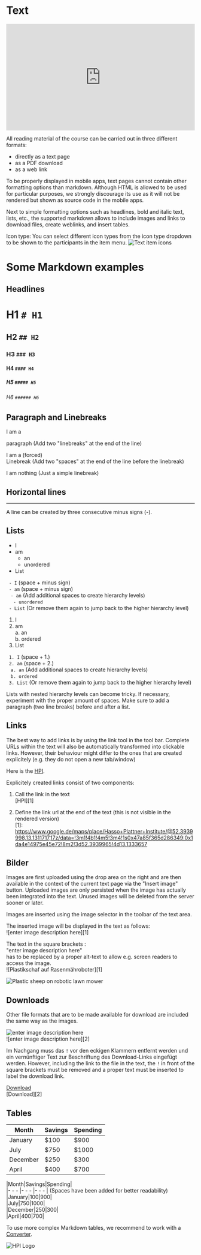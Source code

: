 # Text

<div style="padding:56.25% 0 0 0;position:relative;"><iframe src="https://player.vimeo.com/video/787824320?h=1f73c65841&amp;badge=0&amp;autopause=0&amp;player_id=0&amp;app_id=58479" frameborder="0" allow="autoplay; fullscreen; picture-in-picture" allowfullscreen style="position:absolute;top:0;left:0;width:100%;height:100%;" title="openHPI-guidelines-14-text"></iframe></div><script src="https://player.vimeo.com/api/player.js"></script>


All reading material of the course can be carried out in three different formats: 

 - directly as a text page
 - as a PDF download
 - as a web link

To be properly displayed in mobile apps, text pages cannot contain other formatting options than markdown.
Although HTML is allowed to be used for particular purposes, we strongly discourage its use as it will not be rendered but shown as source code in the mobile apps.
  
Next to simple formatting options such as headlines, bold and italic text, lists, etc., the supported markdown allows to include images and links to download files, create weblinks, and insert tables. 

Icon type:
You can select different icon types from the icon type dropdown to be shown to the participants in the item menu.
![Text item icons](../../../img/courseadministration/items/text_item_icons.png)

# Some Markdown examples

## Headlines

# H1  `# H1`

## H2 `## H2`

### H3 `### H3`

#### H4 `#### H4`

##### H5 `##### H5`

###### H6 `###### H6`

## Paragraph and Linebreaks

I am a 

paragraph (Add two "linebreaks" at the end of the line)

I am a (forced)  
Linebreak (Add two "spaces" at the end of the line before the linebreak)

I am 
nothing (Just a simple linebreak)

## Horizontal lines

---
A line can be created by three consecutive minus signs (-).

## Lists

 - I 
 - am 
    - an 
    - unordered
 - List 

` - I` (space + minus sign)  
` - am` (space + minus sign)  
&nbsp;&nbsp;&nbsp;`- an`  (Add additional spaces to create hierarchy levels)  
&nbsp;&nbsp;&nbsp;` - unordered`   
` - List` (Or remove them again to jump back to the higher hierarchy level) 

 

 1. I 
 2. am  
    a. an  
    b. ordered 
 3. List 

` 1. I` (space + 1.)  
` 2. am` (space + 2.)  
&nbsp;&nbsp;&nbsp;`a. an`  (Add additional spaces to create hierarchy levels)  
&nbsp;&nbsp;&nbsp;`b. ordered`   
` 3. List` (Or remove them again to jump back to the higher hierarchy level) 

Lists with nested hierarchy levels can become tricky. If necessary, experiment with the proper amount of spaces. Make sure to add a paragraph (two line breaks) before and after a list.

## Links

The best way to add links is by using the link tool in the tool bar.
Complete URLs within the text will also be automatically transformed into clickable links. However, their behaviour might differ to the ones that are created explicitely (e.g. they do not open a new tab/window)

Here is the [HPI][1].

Explicitely created links consist of two components:  

 1. Call the link in the text  
\[HPI\]\[1\]

 2. Define the link url at the end of the text (this is not visible in the rendered version)  
  \[1\]\: https://www.google.de/maps/place/Hasso+Plattner+Institute/@52.3939998,13.1311717,17z/data=!3m1!4b1!4m5!3m4!1s0x47a85f365d286349:0x1da4e14975e45e72!8m2!3d52.3939965!4d13.1333657


## Bilder

Images are first uploaded using the drop area on the right and are then available in the context of the current text page via the "Insert image" button. Uploaded images are only persisted when the image has actually been integrated into the text. Unused images will be deleted from the server sooner or later.

Images are inserted using the image selector in the toolbar of the text area.

The inserted image will be displayed in the text as follows:    
\!\[enter image description here]\[1]

The text in the square brackets :   
"enter image description here"  
has to be replaced by a proper alt-text to allow e.g. screen readers to access the image.  
\!\[Plastikschaf auf Rasenmähroboter]\[1]

![Plastic sheep on robotic lawn mower](../../../img/courseadministration/items/dolly.png)

## Downloads

Other file formats that are to be made available for download are included the same way as the images.

![enter image description here][3]   
\!\[enter image description here\]\[2]

Im Nachgang muss das `!` vor den eckigen Klammern entfernt werden und ein vernünftiger Text zur Beschriftung des Download-Links eingefügt werden.
However, including the link to the file in the text, the `!` in front of the square brackets must be removed and a proper text must be inserted to label the download link.

[Download][4]  
\[Download]\[2]


## Tables

|Month|Savings|Spending|
|--- |--- |--- |
|January|$100|$900|
|July|$750|$1000|
|December|$250|$300|
|April|$400|$700|

\|Month|Savings|Spending|  
|- - - |- - - |- - - |  (Spaces have been added for better readability)   
|January|$100|$900|  
|July|$750|$1000|  
|December|$250|$300|  
|April|$400|$700|  

To use more complex Markdown tables, we recommend  to work with a [Converter][5].


  [1]: https://www.google.de/maps/place/Hasso+Plattner+Institute/@52.3939998,13.1311717,17z/data=!3m1!4b1!4m5!3m4!1s0x47a85f365d286349:0x1da4e14975e45e72!8m2!3d52.3939965!4d13.1333657
  [3]: ../../../img/courseadministration/items/dolly.png
  [4]: ../../../img/courseadministration/items/1_UploadTest-Ludwigshafen.pdf
  [5]: https://jmalarcon.github.io/markdowntables/

![HPI Logo](../../../img/HPI_Logo.png)

